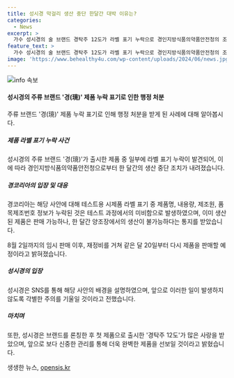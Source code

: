 ```yaml
---
title: 성시경 막걸리 생산 중단 한달간 대박 이유는?
categories:
  - News
excerpt: >
  가수 성시경의 술 브랜드 경탁주 12도가 라벨 표기 누락으로 경인지방식품의약품안전청의 조치를 받았다. 성시경 소유의 경코리아는 한 달간 생산 중단 후 20일부터 재개할 예정이며, 판매 중인 제품은 정상적인 라벨을 갖추고 있다고 밝혔다. 성시경은 SNS를 통해 잘못된 부분을 시정하고 재정비할 것임을 약속했다. 경탁주 12도는 완전 행진을 이어가며 성공을 거두었으나, 이번 일로 인해 브랜드에 일시적인 타격을 입을 수 있을 것으로 보인다.
feature_text: >
  가수 성시경의 술 브랜드 경탁주 12도가 라벨 표기 누락으로 경인지방식품의약품안전청의 조치를 받았다. 성시경 소유의 경코리아는 한 달간 생산 중단 후 20일부터 재개할 예정이며, 판매 중인 제품은 정상적인 라벨을 갖추고 있다고 밝혔다. 성시경은 SNS를 통해 잘못된 부분을 시정하고 재정비할 것임을 약속했다. 경탁주 12도는 완전 행진을 이어가며 성공을 거두었으나, 이번 일로 인해 브랜드에 일시적인 타격을 입을 수 있을 것으로 보인다.
image: 'https://www.behealthy4u.com/wp-content/uploads/2024/06/news.jpg'
---
```


<p><img src="https://www.behealthy4u.com/wp-content/uploads/2024/06/news.jpg" alt="info 속보" /></p>

<h4>성시경의 주류 브랜드 '경(璄)' 제품 누락 표기로 인한 행정 처분</h4>

<p>주류 브랜드 '경(璄)' 제품 누락 표기로 인해 행정 처분을 받게 된 사례에 대해 알아봅시다.</p>

<h5>제품 라벨 표기 누락 사건</h5>

<p>성시경의 주류 브랜드 '경(璄)'가 출시한 제품 중 일부에 라벨 표기 누락이 발견되어, 이에 따라 경인지방식품의약품안전청으로부터 한 달간의 생산 중단 조치가 내려졌습니다.</p>

<h5>경코리아의 입장 및 대응</h5>

<p>경코리아는 해당 사안에 대해 테스트용 시제품 라벨 표기 중 제품명, 내용량, 제조원, 품목제조번호 정보가 누락된 것은 테스트 과정에서의 미비함으로 발생하였으며, 이미 생산된 제품은 판매 가능하나, 한 달간 양조장에서의 생산이 불가능하다는 통지를 받았습니다.</p>

<p>8월 2일까지의 임시 판매 이후, 재정비를 거쳐 같은 달 20일부터 다시 제품을 판매할 예정이라고 밝혀졌습니다.</p>

<h5>성시경의 입장</h5>

<p>성시경은 SNS를 통해 해당 사안의 배경을 설명하였으며, 앞으로 이러한 일이 발생하지 않도록 각별한 주의를 기울일 것이라고 전했습니다.</p>

<h5>마치며</h5>

<p>또한, 성시경은 브랜드를 론칭한 후 첫 제품으로 출시한 '경탁주 12도'가 많은 사랑을 받았으며, 앞으로 보다 신중한 관리를 통해 더욱 완벽한 제품을 선보일 것이라고 밝혔습니다.</p>
생생한 뉴스, <a href="https://opensis.kr" rel="dofollow">opensis.kr</a>


